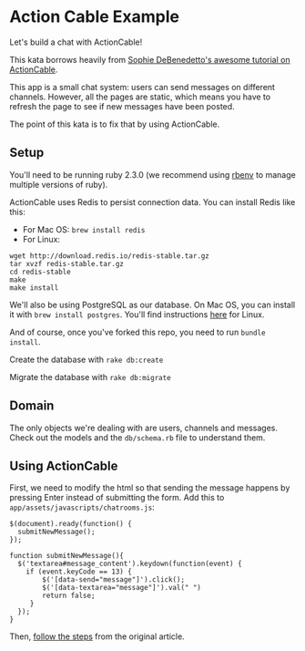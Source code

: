Action Cable Example
===

Let's build a chat with ActionCable!

This kata borrows heavily from [Sophie DeBenedetto's awesome tutorial on ActionCable](https://blog.heroku.com/archives/2016/5/9/real_time_rails_implementing_websockets_in_rails_5_with_action_cable).

This app is a small chat system: users can send messages on different channels. However, all the pages are static, which means you have to refresh the page to see if new messages have been posted.

The point of this kata is to fix that by using ActionCable.


## Setup

You'll need to be running ruby 2.3.0 (we recommend using [rbenv](https://github.com/rbenv/rbenv) to manage multiple versions of ruby).

ActionCable uses Redis to persist connection data. You can install Redis like this:
* For Mac OS: `brew install redis`
* For Linux:
```
wget http://download.redis.io/redis-stable.tar.gz
tar xvzf redis-stable.tar.gz
cd redis-stable
make
make install
```

We'll also be using PostgreSQL as our database. On Mac OS, you can install it with `brew install postgres`. You'll find instructions [here](https://wiki.postgresql.org/wiki/Detailed_installation_guides) for Linux.

And of course, once you've forked this repo, you need to run `bundle install`.

Create the database with `rake db:create`

Migrate the database with `rake db:migrate`

## Domain

The only objects we're dealing with are users, channels and messages. Check out the models and the `db/schema.rb` file to understand them.

## Using ActionCable

First, we need to modify the html so that sending the message happens by pressing Enter instead of submitting the form.
Add this to `app/assets/javascripts/chatrooms.js`:

```
$(document).ready(function() {
  submitNewMessage();
});

function submitNewMessage(){
  $('textarea#message_content').keydown(function(event) {
    if (event.keyCode == 13) {
        $('[data-send="message"]').click();
        $('[data-textarea="message"]').val(" ")
        return false;
     }
  });
}
```


Then, [follow the steps](https://blog.heroku.com/real_time_rails_implementing_websockets_in_rails_5_with_action_cable#step-1-establish-the-socket-connection-server-side) from the original article.
